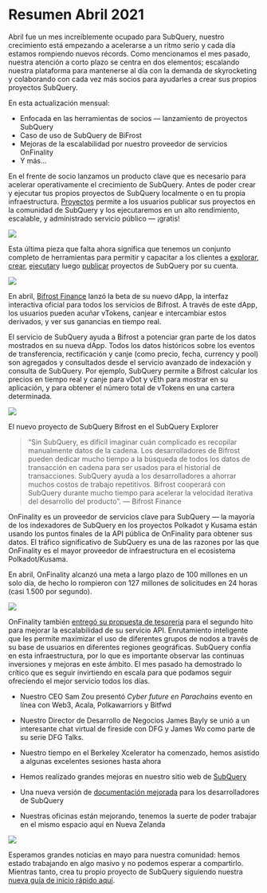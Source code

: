 # Resumen Abril 2021

Abril fue un mes increíblemente ocupado para SubQuery, nuestro crecimiento está empezando a acelerarse a un ritmo serio y cada día estamos rompiendo nuevos récords. Como mencionamos el mes pasado, nuestra atención a corto plazo se centra en dos elementos; escalando nuestra plataforma para mantenerse al día con la demanda de skyrocketing y colaborando con cada vez más socios para ayudarles a crear sus propios proyectos SubQuery.

En esta actualización mensual:

-   Enfocada en las herramientas de socios — lanzamiento de proyectos SubQuery
-   Caso de uso de SubQuery de BiFrost
-   Mejoras de la escalabilidad por nuestro proveedor de servicios OnFinality
-   Y más…

En el frente de socio lanzamos un producto clave que es necesario para acelerar operativamente el crecimiento de SubQuery. Antes de poder crear y ejecutar tus propios proyectos de SubQuery localmente o en tu propia infraestructura. [Proyectos](https://project.subquery.network/) permite a los usuarios publicar sus proyectos en la comunidad de SubQuery y los ejecutaremos en un alto rendimiento, escalable, y administrado servicio público — ¡gratis!

![](https://miro.medium.com/max/1400/0*zZkmiEq5g2BbAxfl)

Esta última pieza que falta ahora significa que tenemos un conjunto completo de herramientas para permitir y capacitar a los clientes a [explorar](https://explorer.subquery.network/), [crear](https://doc.subquery.network/quickstart.html), [ejecutar](https://doc.subquery.network/run/indexing_query.html)y luego [publicar](https://doc.subquery.network/publish/publish.html#benefits) proyectos de SubQuery por su cuenta.

![](https://miro.medium.com/max/1400/0*pDQgyo3phe2ZcMml)

En abril, [Bifrost Finance](https://bifrost.finance/) lanzó la beta de su nuevo dApp, la interfaz interactiva oficial para todos los servicios de Bifrost. A través de este dApp, los usuarios pueden acuñar vTokens, canjear e intercambiar estos derivados, y ver sus ganancias en tiempo real.

El servicio de SubQuery ayuda a Bifrost a potenciar gran parte de los datos mostrados en su nueva dApp. Todos los datos históricos sobre los eventos de transferencia, rectificación y canje (como precio, fecha, currency y pool) son agregados y consultados desde el servicio avanzado de indexación y consulta de SubQuery. Por ejemplo, SubQuery permite a Bifrost calcular los precios en tiempo real y canje para vDot y vEth para mostrar en su aplicación, y para obtener el número total de vTokens en una cartera determinada.

![](https://miro.medium.com/max/1400/0*heWoX8Kw1nm1iYd9)

El nuevo proyecto de SubQuery Bifrost en el SubQuery Explorer

> “Sin SubQuery, es difícil imaginar cuán complicado es recopilar manualmente datos de la cadena. Los desarrolladores de Bifrost pueden dedicar mucho tiempo a la búsqueda de todos los datos de transacción en cadena para ser usados para el historial de transacciones. SubQuery ayuda a los desarrolladores a ahorrar muchos costos de trabajo repetitivos. Bifrost cooperará con SubQuery durante mucho tiempo para acelerar la velocidad iterativa del desarrollo del producto”. — Bifrost Finance

OnFinality es un proveedor de servicios clave para SubQuery — la mayoría de los indexadores de SubQuery en los proyectos Polkadot y Kusama están usando los puntos finales de la API pública de OnFinality para obtener sus datos. El tráfico significativo de SubQuery es una de las razones por las que OnFinality es el mayor proveedor de infraestructura en el ecosistema Polkadot/Kusama.

En abril, OnFinality alcanzó una meta a largo plazo de 100 millones en un solo día, de hecho lo rompieron con 127 millones de solicitudes en 24 horas (casi 1.500 por segundo).

![](https://miro.medium.com/max/1400/0*FLq4vXluI9CTiBQ8)

OnFinality también [entregó su propuesta de tesorería](https://kusama.polkassembly.io/treasury/72) para el segundo hito para mejorar la escalabilidad de su servicio API. Enrutamiento inteligente que les permite maximizar el uso de diferentes grupos de nodos a través de su base de usuarios en diferentes regiones geográficas. SubQuery confía en esta infraestructura, por lo que es importante observar las continuas inversiones y mejoras en este ámbito. El mes pasado ha demostrado lo crítico que es seguir invirtiendo en escala para que podamos seguir ofreciendo el mejor servicio todos los días.

-   Nuestro CEO Sam Zou presentó _Cyber future en Parachains_ evento en línea con Web3, Acala, Polkawarriors y Bitfwd

-   Nuestro Director de Desarrollo de Negocios James Bayly se unió a un interesante chat virtual de fireside con DFG y James Wo como parte de su serie DFG Talks.

-   Nuestro tiempo en el Berkeley Xcelerator ha comenzado, hemos asistido a algunas excelentes sesiones hasta ahora
-   Hemos realizado grandes mejoras en nuestro sitio web de [SubQuery](https://subquery.network/)
-   Una nueva versión de [documentación mejorada](https://doc.subquery.network/) para los desarrolladores de SubQuery
-   Nuestras oficinas están mejorando, tenemos la suerte de poder trabajar en el mismo espacio aquí en Nueva Zelanda

![](https://miro.medium.com/max/1400/0*cOsJ2TLa4yqpY0Ig)

Esperamos grandes noticias en mayo para nuestra comunidad: hemos estado trabajando en algo masivo y no podemos esperar a compartirlo. Mientras tanto, crea tu propio proyecto de SubQuery siguiendo nuestra [nueva guía de inicio rápido aquí](https://doc.subquery.network/quickstart.html).